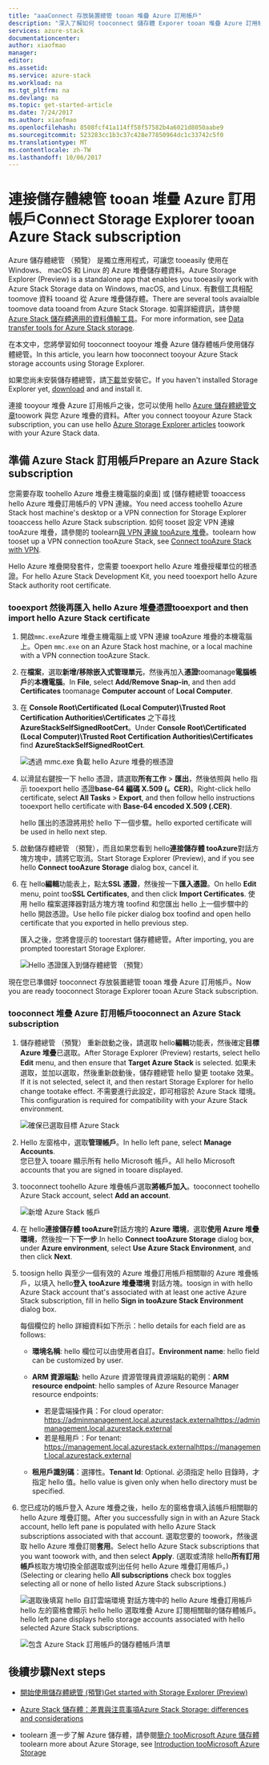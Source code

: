 ```yaml
---
title: "aaaConnect 存放裝置總管 tooan 堆疊 Azure 訂用帳戶"
description: "深入了解如何 tooconnect 儲存體 Exporer tooan 堆疊 Azure 訂用帳戶"
services: azure-stack
documentationcenter: 
author: xiaofmao
manager: 
editor: 
ms.assetid: 
ms.service: azure-stack
ms.workload: na
ms.tgt_pltfrm: na
ms.devlang: na
ms.topic: get-started-article
ms.date: 7/24/2017
ms.author: xiaofmao
ms.openlocfilehash: 8508fcf41a114ff58f57582b4a6021d8050aabe9
ms.sourcegitcommit: 523283cc1b3c37c428e77850964dc1c33742c5f0
ms.translationtype: MT
ms.contentlocale: zh-TW
ms.lasthandoff: 10/06/2017
---
```

# <a name="connect-storage-explorer-tooan-azure-stack-subscription"></a><span data-ttu-id="47cef-103">連接儲存體總管 tooan 堆疊 Azure 訂用帳戶</span><span class="sxs-lookup"><span data-stu-id="47cef-103">Connect Storage Explorer tooan Azure Stack subscription</span></span>

<span data-ttu-id="47cef-104">Azure 儲存體總管 （預覽） 是獨立應用程式，可讓您 tooeasily 使用在 Windows、 macOS 和 Linux 的 Azure 堆疊儲存體資料。</span><span class="sxs-lookup"><span data-stu-id="47cef-104">Azure Storage Explorer (Preview) is a standalone app that enables you tooeasily work with Azure Stack Storage data on Windows, macOS, and Linux.</span></span> <span data-ttu-id="47cef-105">有數個工具相配 toomove 資料 tooand 從 Azure 堆疊儲存體。</span><span class="sxs-lookup"><span data-stu-id="47cef-105">There are several tools avaialble toomove data tooand from Azure Stack Storage.</span></span> <span data-ttu-id="47cef-106">如需詳細資訊，請參閱 [Azure Stack 儲存體適用的資料傳輸工具](azure-stack-storage-transfer.md)。</span><span class="sxs-lookup"><span data-stu-id="47cef-106">For more information, see [Data transfer tools for Azure Stack storage](azure-stack-storage-transfer.md).</span></span>

<span data-ttu-id="47cef-107">在本文中，您將學習如何 tooconnect tooyour 堆疊 Azure 儲存體帳戶使用儲存體總管。</span><span class="sxs-lookup"><span data-stu-id="47cef-107">In this article, you learn how tooconnect tooyour Azure Stack storage accounts using Storage Explorer.</span></span> 

<span data-ttu-id="47cef-108">如果您尚未安裝儲存體總管，請[下載](http://www.storageexplorer.com/)並安裝它。</span><span class="sxs-lookup"><span data-stu-id="47cef-108">If you haven't installed Storage Explorer yet, [download](http://www.storageexplorer.com/) and and install it.</span></span>

<span data-ttu-id="47cef-109">連接 tooyour 堆疊 Azure 訂用帳戶之後，您可以使用 hello [Azure 儲存體總管文章](../vs-azure-tools-storage-manage-with-storage-explorer.md)toowork 與您 Azure 堆疊的資料。</span><span class="sxs-lookup"><span data-stu-id="47cef-109">After you connect tooyour Azure Stack subscription, you can use hello [Azure Storage Explorer articles](../vs-azure-tools-storage-manage-with-storage-explorer.md) toowork with your Azure Stack data.</span></span> 

## <a name="prepare-an-azure-stack-subscription"></a><span data-ttu-id="47cef-110">準備 Azure Stack 訂用帳戶</span><span class="sxs-lookup"><span data-stu-id="47cef-110">Prepare an Azure Stack subscription</span></span>

<span data-ttu-id="47cef-111">您需要存取 toohello Azure 堆疊主機電腦的桌面] 或 [儲存體總管 tooaccess hello Azure 堆疊訂用帳戶的 VPN 連線。</span><span class="sxs-lookup"><span data-stu-id="47cef-111">You need access toohello Azure Stack host machine's desktop or a VPN connection for Storage Explorer tooaccess hello Azure Stack subscription.</span></span> <span data-ttu-id="47cef-112">如何 tooset 設定 VPN 連線 tooAzure 堆疊，請參閱的 toolearn[與 VPN 連線 tooAzure 堆疊](azure-stack-connect-azure-stack.md#connect-to-azure-stack-with-vpn)。</span><span class="sxs-lookup"><span data-stu-id="47cef-112">toolearn how tooset up a VPN connection tooAzure Stack, see [Connect tooAzure Stack with VPN](azure-stack-connect-azure-stack.md#connect-to-azure-stack-with-vpn).</span></span>

<span data-ttu-id="47cef-113">Hello Azure 堆疊開發套件，您需要 tooexport hello Azure 堆疊授權單位的根憑證。</span><span class="sxs-lookup"><span data-stu-id="47cef-113">For hello Azure Stack Development Kit, you need tooexport hello Azure Stack authority root certificate.</span></span>

### <a name="tooexport-and-then-import-hello-azure-stack-certificate"></a><span data-ttu-id="47cef-114">tooexport 然後再匯入 hello Azure 堆疊憑證</span><span class="sxs-lookup"><span data-stu-id="47cef-114">tooexport and then import hello Azure Stack certificate</span></span>

1. <span data-ttu-id="47cef-115">開啟`mmc.exe`Azure 堆疊主機電腦上或 VPN 連線 tooAzure 堆疊的本機電腦上。</span><span class="sxs-lookup"><span data-stu-id="47cef-115">Open `mmc.exe` on an Azure Stack host machine, or a local machine with a VPN connection tooAzure Stack.</span></span> 

2. <span data-ttu-id="47cef-116">在**檔案**，選取**新增/移除嵌入式管理單元**，然後再加入**憑證**toomanage**電腦帳戶**的**本機電腦**。</span><span class="sxs-lookup"><span data-stu-id="47cef-116">In **File**, select **Add/Remove Snap-in**, and then add **Certificates** toomanage **Computer account** of **Local Computer**.</span></span>



3. <span data-ttu-id="47cef-117">在 **Console Root\Certificated (Local Computer)\Trusted Root Certification Authorities\Certificates** 之下尋找 **AzureStackSelfSignedRootCert**。</span><span class="sxs-lookup"><span data-stu-id="47cef-117">Under **Console Root\Certificated (Local Computer)\Trusted Root Certification Authorities\Certificates** find **AzureStackSelfSignedRootCert**.</span></span>

    ![透過 mmc.exe 負載 hello Azure 堆疊的根憑證][25]

4. <span data-ttu-id="47cef-119">以滑鼠右鍵按一下 hello 憑證，請選取**所有工作** > **匯出**，然後依照與 hello 指示 tooexport hello 憑證**base-64 編碼 X.509 (。CER)**。</span><span class="sxs-lookup"><span data-stu-id="47cef-119">Right-click hello certificate, select **All Tasks** > **Export**, and then follow hello instructions tooexport hello certificate with **Base-64 encoded X.509 (.CER)**.</span></span>  

    <span data-ttu-id="47cef-120">hello 匯出的憑證將用於 hello 下一個步驟。</span><span class="sxs-lookup"><span data-stu-id="47cef-120">hello exported certificate will be used in hello next step.</span></span>
5. <span data-ttu-id="47cef-121">啟動儲存體總管 （預覽），而且如果您看到 hello**連接儲存體 tooAzure**對話方塊方塊中，請將它取消。</span><span class="sxs-lookup"><span data-stu-id="47cef-121">Start Storage Explorer (Preview), and if you see hello **Connect tooAzure Storage** dialog box, cancel it.</span></span>

6. <span data-ttu-id="47cef-122">在 hello**編輯**功能表上，點太**SSL 憑證**，然後按一下**匯入憑證**。</span><span class="sxs-lookup"><span data-stu-id="47cef-122">On hello **Edit** menu, point too**SSL Certificates**, and then click **Import Certificates**.</span></span> <span data-ttu-id="47cef-123">使用 hello 檔案選擇器對話方塊方塊 toofind 和您匯出 hello 上一個步驟中的 hello 開啟憑證。</span><span class="sxs-lookup"><span data-stu-id="47cef-123">Use hello file picker dialog box toofind and open hello certificate that you exported in hello previous step.</span></span>

    <span data-ttu-id="47cef-124">匯入之後，您將會提示的 toorestart 儲存體總管。</span><span class="sxs-lookup"><span data-stu-id="47cef-124">After importing, you are prompted toorestart Storage Explorer.</span></span>

    ![Hello 憑證匯入到儲存體總管 （預覽）][27]

<span data-ttu-id="47cef-126">現在您已準備好 tooconnect 存放裝置總管 tooan 堆疊 Azure 訂用帳戶。</span><span class="sxs-lookup"><span data-stu-id="47cef-126">Now you are ready tooconnect Storage Explorer tooan Azure Stack subscription.</span></span>

### <a name="tooconnect-an-azure-stack-subscription"></a><span data-ttu-id="47cef-127">tooconnect 堆疊 Azure 訂用帳戶</span><span class="sxs-lookup"><span data-stu-id="47cef-127">tooconnect an Azure Stack subscription</span></span>


1. <span data-ttu-id="47cef-128">儲存體總管 （預覽） 重新啟動之後，請選取 hello**編輯**功能表，然後確定**目標 Azure 堆疊**已選取。</span><span class="sxs-lookup"><span data-stu-id="47cef-128">After Storage Explorer (Preview) restarts, select hello **Edit** menu, and then ensure that **Target Azure Stack** is selected.</span></span> <span data-ttu-id="47cef-129">如果未選取，並加以選取，然後重新啟動後，儲存體總管 hello 變更 tootake 效果。</span><span class="sxs-lookup"><span data-stu-id="47cef-129">If it is not selected, select it, and then restart Storage Explorer for hello change tootake effect.</span></span> <span data-ttu-id="47cef-130">不需要進行此設定，即可相容於 Azure Stack 環境。</span><span class="sxs-lookup"><span data-stu-id="47cef-130">This configuration is required for compatibility with your Azure Stack environment.</span></span>

    ![確保已選取目標 Azure Stack][28]

7. <span data-ttu-id="47cef-132">Hello 左窗格中，選取**管理帳戶**。</span><span class="sxs-lookup"><span data-stu-id="47cef-132">In hello left pane, select **Manage Accounts**.</span></span>  
    <span data-ttu-id="47cef-133">您已登入 tooare 顯示所有 hello Microsoft 帳戶。</span><span class="sxs-lookup"><span data-stu-id="47cef-133">All hello Microsoft accounts that you are signed in tooare displayed.</span></span>

8. <span data-ttu-id="47cef-134">tooconnect toohello Azure 堆疊帳戶選取**將帳戶加入**。</span><span class="sxs-lookup"><span data-stu-id="47cef-134">tooconnect toohello Azure Stack account, select **Add an account**.</span></span>

    ![新增 Azure Stack 帳戶][29]

9. <span data-ttu-id="47cef-136">在 hello**連接儲存體 tooAzure**對話方塊的  **Azure 環境**，選取**使用 Azure 堆疊環境**，然後按一下**下一步**.</span><span class="sxs-lookup"><span data-stu-id="47cef-136">In hello **Connect tooAzure Storage** dialog box, under **Azure environment**, select **Use Azure Stack Environment**, and then click **Next**.</span></span>

10. <span data-ttu-id="47cef-137">toosign hello 與至少一個有效的 Azure 堆疊訂用帳戶相關聯的 Azure 堆疊帳戶，以填入 hello**登入 tooAzure 堆疊環境** 對話方塊。</span><span class="sxs-lookup"><span data-stu-id="47cef-137">toosign in with hello Azure Stack account that's associated with at least one active Azure Stack subscription, fill in hello **Sign in tooAzure Stack Environment** dialog box.</span></span>  

    <span data-ttu-id="47cef-138">每個欄位的 hello 詳細資料如下所示：</span><span class="sxs-lookup"><span data-stu-id="47cef-138">hello details for each field are as follows:</span></span>

    * <span data-ttu-id="47cef-139">**環境名稱**: hello 欄位可以由使用者自訂。</span><span class="sxs-lookup"><span data-stu-id="47cef-139">**Environment name**: hello field can be customized by user.</span></span>
    * <span data-ttu-id="47cef-140">**ARM 資源端點**: hello Azure 資源管理員資源端點的範例：</span><span class="sxs-lookup"><span data-stu-id="47cef-140">**ARM resource endpoint**: hello samples of Azure Resource Manager resource endpoints:</span></span>

        * <span data-ttu-id="47cef-141">若是雲端操作員：</span><span class="sxs-lookup"><span data-stu-id="47cef-141">For cloud operator:</span></span><br> <span data-ttu-id="47cef-142">https://adminmanagement.local.azurestack.external</span><span class="sxs-lookup"><span data-stu-id="47cef-142">https://adminmanagement.local.azurestack.external</span></span>   
        * <span data-ttu-id="47cef-143">若是租用戶：</span><span class="sxs-lookup"><span data-stu-id="47cef-143">For tenant:</span></span><br> <span data-ttu-id="47cef-144">https://management.local.azurestack.external</span><span class="sxs-lookup"><span data-stu-id="47cef-144">https://management.local.azurestack.external</span></span>
 
    * <span data-ttu-id="47cef-145">**租用戶識別碼**：選擇性。</span><span class="sxs-lookup"><span data-stu-id="47cef-145">**Tenant Id**: Optional.</span></span> <span data-ttu-id="47cef-146">必須指定 hello 目錄時，才指定 hello 值。</span><span class="sxs-lookup"><span data-stu-id="47cef-146">hello value is given only when hello directory must be specified.</span></span>

12. <span data-ttu-id="47cef-147">您已成功的帳戶登入 Azure 堆疊之後，hello 左的窗格會填入該帳戶相關聯的 hello Azure 堆疊訂閱。</span><span class="sxs-lookup"><span data-stu-id="47cef-147">After you successfully sign in with an Azure Stack account, hello left pane is populated with hello Azure Stack subscriptions associated with that account.</span></span> <span data-ttu-id="47cef-148">選取您要的 toowork，然後選取 hello Azure 堆疊訂閱**套用**。</span><span class="sxs-lookup"><span data-stu-id="47cef-148">Select hello Azure Stack subscriptions that you want toowork with, and then select **Apply**.</span></span> <span data-ttu-id="47cef-149">(選取或清除 hello**所有訂用帳戶**核取方塊切換全部選取或列出任何 hello Azure 堆疊訂用帳戶。)</span><span class="sxs-lookup"><span data-stu-id="47cef-149">(Selecting or clearing hello **All subscriptions** check box toggles selecting all or none of hello listed Azure Stack subscriptions.)</span></span>

    ![選取後填寫 hello 自訂雲端環境 對話方塊中的 hello Azure 堆疊訂用帳戶][30]  
    <span data-ttu-id="47cef-151">hello 左的窗格會顯示 hello hello 選取堆疊 Azure 訂閱相關聯的儲存體帳戶。</span><span class="sxs-lookup"><span data-stu-id="47cef-151">hello left pane displays hello storage accounts associated with hello selected Azure Stack subscriptions.</span></span>

    ![包含 Azure Stack 訂用帳戶的儲存體帳戶清單][31]

## <a name="next-steps"></a><span data-ttu-id="47cef-153">後續步驟</span><span class="sxs-lookup"><span data-stu-id="47cef-153">Next steps</span></span>
* [<span data-ttu-id="47cef-154">開始使用儲存體總管 (預覽)</span><span class="sxs-lookup"><span data-stu-id="47cef-154">Get started with Storage Explorer (Preview)</span></span>](../vs-azure-tools-storage-manage-with-storage-explorer.md)
* [<span data-ttu-id="47cef-155">Azure Stack 儲存體：差異與注意事項</span><span class="sxs-lookup"><span data-stu-id="47cef-155">Azure Stack Storage: differences and considerations</span></span>](azure-stack-acs-differences.md)


* <span data-ttu-id="47cef-156">toolearn 進一步了解 Azure 儲存體，請參閱[簡介 tooMicrosoft Azure 儲存體](../storage/common/storage-introduction.md)</span><span class="sxs-lookup"><span data-stu-id="47cef-156">toolearn more about Azure Storage, see [Introduction tooMicrosoft Azure Storage](../storage/common/storage-introduction.md)</span></span>

[25]: ./media/azure-stack-storage-connect-se/add-certificate-azure-stack.png
[26]: ./media/azure-stack-storage-connect-se/export-root-cert-azure-stack.png
[27]: ./media/azure-stack-storage-connect-se/import-azure-stack-cert-storage-explorer.png
[28]: ./media/azure-stack-storage-connect-se/select-target-azure-stack.png
[29]: ./media/azure-stack-storage-connect-se/add-azure-stack-account.png
[30]: ./media/azure-stack-storage-connect-se/select-accounts-azure-stack.png
[31]: ./media/azure-stack-storage-connect-se/azure-stack-storage-account-list.png
